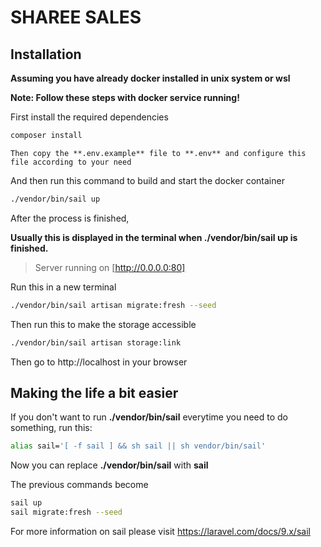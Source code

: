 # SHAREE SALES

## Installation
__Assuming you have already docker installed in unix system or wsl__

**Note: Follow these steps with docker service running!**

First install the required dependencies
```sh
composer install
```

```
Then copy the **.env.example** file to **.env** and configure this file according to your need
```

And then run this command to build and start the docker container
```sh
./vendor/bin/sail up
```

After the process is finished,

__Usually this is displayed in the terminal when **./vendor/bin/sail up** is finished.__ 
> Server running on [http://0.0.0.0:80]

Run this in a new terminal
```sh
./vendor/bin/sail artisan migrate:fresh --seed
```

Then run this to make the storage accessible
```sh
./vendor/bin/sail artisan storage:link
```

Then go to http://localhost in your browser


## Making the life a bit easier
If you don't want to run __./vendor/bin/sail__ everytime you need to do something, run this:
```sh
alias sail='[ -f sail ] && sh sail || sh vendor/bin/sail'
```

Now you can replace __./vendor/bin/sail__ with __sail__

The previous commands become
```sh
sail up
sail migrate:fresh --seed
```

For more information on sail please visit https://laravel.com/docs/9.x/sail